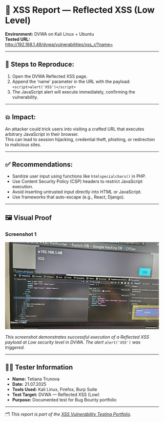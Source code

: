 # 🧪 XSS Report — Reflected XSS (Low Level)

**Environment:** DVWA on Kali Linux + Ubuntu  
**Tested URL:**  
http://192.168.1.48/dvwa/vulnerabilities/xss_r/?name=<script>alert('XSS')</script>

---

## 🧾 Steps to Reproduce:
1. Open the DVWA Reflected XSS page.
2. Append the 'name' parameter in the URL with the payload:  
   `<script>alert('XSS')</script>`
3. The JavaScript alert will execute immediately, confirming the vulnerability.

---

## 💥 Impact:
An attacker could trick users into visiting a crafted URL that executes arbitrary JavaScript in their browser.  
This can lead to session hijacking, credential theft, phishing, or redirection to malicious sites.

---

## ✅ Recommendations:
- Sanitize user input using functions like `htmlspecialchars()` in PHP.
- Use Content Security Policy (CSP) headers to restrict JavaScript execution.
- Avoid inserting untrusted input directly into HTML or JavaScript.
- Use frameworks that auto-escape (e.g., React, Django).

---

## 🖼️ Visual Proof

### Screenshot 1
![Reflected XSS – Low](../SCREENSHOTS/reflected-low.png)

_This screenshot demonstrates successful execution of a Reflected XSS payload at Low security level in DVWA. The alert `alert('XSS')` was triggered._

---

## 🧑‍💻 Tester Information

- **Name:** Tetiana Trunova  
- **Date:** 21.07.2025  
- **Tools Used:** Kali Linux, Firefox, Burp Suite  
- **Test Target:** DVWA — Reflected XSS (Low)  
- **Purpose:** Documented test for Bug Bounty portfolio

---

🗂️ *This report is part of the [XSS Vulnerability Testing Portfolio](../README.md).*
